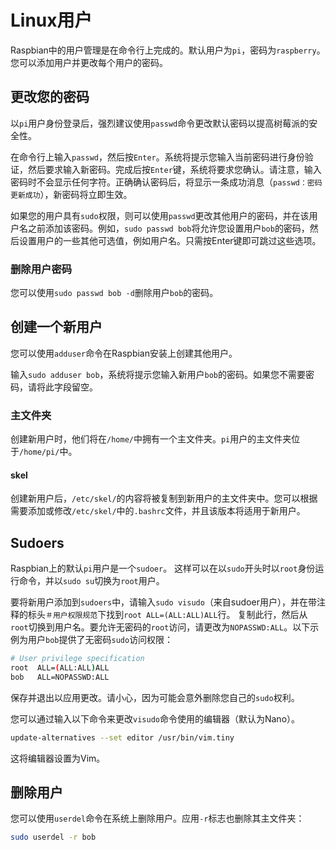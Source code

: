 # Linux用户

Raspbian中的用户管理是在命令行上完成的。默认用户为`pi`，密码为`raspberry`。您可以添加用户并更改每个用户的密码。

## 更改您的密码

以`pi`用户身份登录后，强烈建议使用`passwd`命令更改默认密码以提高树莓派的安全性。

在命令行上输入`passwd`，然后按`Enter`。系统将提示您输入当前密码进行身份验证，然后要求输入新密码。完成后按`Enter`键，系统将要求您确认。请注意，输入密码时不会显示任何字符。正确确认密码后，将显示一条成功消息（`passwd：密码更新成功`），新密码将立即生效。

如果您的用户具有`sudo`权限，则可以使用`passwd`更改其他用户的密码，并在该用户名之前添加该密码。例如，`sudo passwd bob`将允许您设置用户`bob`的密码，然后设置用户的一些其他可选值，例如用户名。只需按Enter键即可跳过这些选项。

### 删除用户密码

您可以使用`sudo passwd bob -d`删除用户`bob`的密码。

## 创建一个新用户

您可以使用`adduser`命令在Raspbian安装上创建其他用户。

输入`sudo adduser bob`，系统将提示您输入新用户`bob`的密码。如果您不需要密码，请将此字段留空。

### 主文件夹

创建新用户时，他们将在`/home/`中拥有一个主文件夹。`pi`用户的主文件夹位于`/home/pi/`中。

#### skel

创建新用户后，`/etc/skel/`的内容将被复制到新用户的主文件夹中。您可以根据需要添加或修改`/etc/skel/`中的`.bashrc`文件，并且该版本将适用于新用户。

## Sudoers

Raspbian上的默认`pi`用户是一个`sudoer`。 这样可以在以`sudo`开头时以`root`身份运行命令，并以`sudo su`切换为`root`用户。

要将新用户添加到`sudoers`中，请输入`sudo visudo`（来自sudoer用户），并在带注释的标头`＃用户权限规范`下找到`root ALL=(ALL:ALL)ALL`行。 复制此行，然后从`root`切换到用户名。要允许无密码的`root`访问，请更改为`NOPASSWD:ALL`。以下示例为用户`bob`提供了无密码`sudo`访问权限：

```bash
# User privilege specification
root  ALL=(ALL:ALL)ALL
bob   ALL=NOPASSWD:ALL
```

保存并退出以应用更改。请小心，因为可能会意外删除您自己的`sudo`权利。

您可以通过输入以下命令来更改`visudo`命令使用的编辑器（默认为Nano）。

```bash
update-alternatives --set editor /usr/bin/vim.tiny
```

这将编辑器设置为Vim。

## 删除用户

您可以使用`userdel`命令在系统上删除用户。应用`-r`标志也删除其主文件夹：

```bash
sudo userdel -r bob
```
